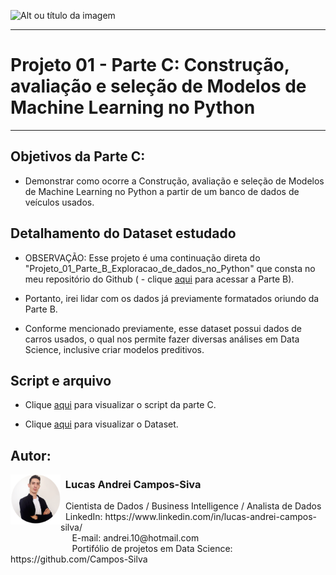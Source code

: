 ![Alt ou título da imagem](https://github.com/Campos-Silva/Projeto_01_Parte_C_Modelos_de_Machine_Learning_no_Python/blob/main/1_git_imagem.jpg)

________________________________________________________________________________________________________________________________________________


# Projeto 01 - Parte C: Construção, avaliação e seleção de Modelos de Machine Learning no Python

________________________________________________________________________________________________________________________________________________

## Objetivos da Parte C:

- Demonstrar como ocorre a Construção, avaliação e seleção de Modelos de Machine Learning no Python a partir de um banco de dados de veículos usados.

## Detalhamento do Dataset estudado

- OBSERVAÇÃO: Esse projeto é uma continuação direta do "Projeto_01_Parte_B_Exploracao_de_dados_no_Python" que consta no meu repositório do Github ( - clique [aqui](https://github.com/Campos-Silva/Projeto_01_Parte_B_Exploracao_de_dados_no_Python) para acessar a Parte B).

- Portanto, irei lidar com os dados já previamente formatados oriundo da Parte B.

- Conforme mencionado previamente, esse dataset possui dados de carros usados, o qual nos permite fazer diversas análises em Data Science, inclusive criar modelos preditivos.

## Script e arquivo

- Clique [aqui](https://github.com/Campos-Silva/Projeto_01_Parte_C_Modelos_de_Machine_Learning_no_Python/blob/main/Projeto_01_Parte_C.ipynb) para visualizar o script da parte C.

- Clique [aqui](https://github.com/Campos-Silva/Projeto_01_Parte_C_Modelos_de_Machine_Learning_no_Python/blob/main/carros_formatado_pos_analises_exploratorias.csv) para visualizar o Dataset.

## Autor:

<img  src="https://raw.githubusercontent.com/Campos-Silva/Campos-Silva/main/perfil_lucas_andrei_campos_silva.png" width="80" alt="cognitiveclass.ai logo" align="left" /> 

### &nbsp;&nbsp;Lucas Andrei Campos-Siva

<p>
&nbsp;&nbsp;Cientista de Dados / Business Intelligence / Analista de Dados<br/>
&nbsp;&nbsp;LinkedIn: https://www.linkedin.com/in/lucas-andrei-campos-silva/<br/>
&nbsp;&nbsp;&nbsp;&nbsp;&nbsp;&nbsp;&nbsp;&nbsp;&nbsp;&nbsp;&nbsp;&nbsp;&nbsp;&nbsp;&nbsp;&nbsp;&nbsp;&nbsp;&nbsp;&nbsp;&nbsp;&nbsp;&nbsp;&nbsp;&nbsp;E-mail: andrei.10@hotmail.com<br/>
&nbsp;&nbsp;&nbsp;&nbsp;&nbsp;&nbsp;&nbsp;&nbsp;&nbsp;&nbsp;&nbsp;&nbsp;&nbsp;&nbsp;&nbsp;&nbsp;&nbsp;&nbsp;&nbsp;&nbsp;&nbsp;&nbsp;&nbsp;&nbsp;&nbsp;Portifólio de projetos em Data Science: https://github.com/Campos-Silva
</p>
